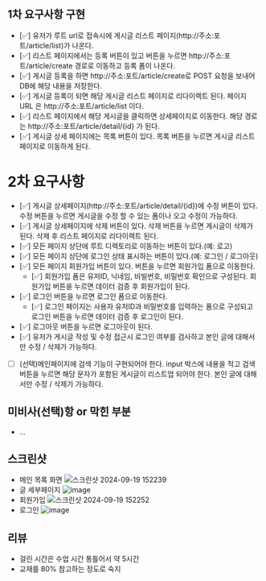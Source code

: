 ## 1차 요구사항 구현
- [✅] 유저가 루트 url로 접속시에 게시글 리스트 페이지(http://주소:포트/article/list)가 나온다.
- [✅] 리스트 페이지에서는 등록 버튼이 있고 버튼을 누르면 http://주소:포트/article/create 경로로 이동하고 등록 폼이 나온다.
- [✅] 게시글 등록을 하면 http://주소:포트/article/create로 POST 요청을 보내어 DB에 해당 내용을 저장한다.
- [✅] 게시글 등록이 되면 해당 게시글 리스트 페이지로 리다이렉트 된다. 페이지 URL 은 http://주소:포트/article/list 이다.
- [✅] 리스트 페이지에서 해당 게시글을 클릭하면 상세페이지로 이동한다. 해당 경로는 http://주소:포트/article/detail/{id} 가 된다.
- [✅] 게시글 상세 페이지에는 목록 버튼이 있다. 목록 버튼을 누르면 게시글 리스트 페이지로 이동하게 된다.

# 2차 요구사항
- [✅] 게시글 상세페이지(http://주소:포트/article/detail/{id})에 수정 버튼이 있다. 수정 버튼을 누르면 게시글을 수정 할 수 있는 폼이나 오고 수정이 가능하다.
- [✅] 게시글 상세페이지에 삭제 버튼이 있다. 삭제 버튼을 누르면 게시글이 삭제가 된다. 삭제 후 리스트 페이지로 리다이렉트 된다.
- [✅] 모든 페이지 상단에 루트 디렉토리로 이동하는 버튼이 있다.(예: 로고)
- [✅] 모든 페이지 상단에 로그인 상태 표시하는 버튼이 있다.(예: 로그인 / 로그아웃) 
- [✅] 모든 페이지 회원가입 버튼이 있다. 버튼을 누르면 회원가입 폼으로 이동한다.
	- [✅] 회원가입 폼은 유저ID, 닉네임, 비빌번호, 비밀번호 확인으로 구성된다. 회원가입 버튼을 누르면 데이터 검증 후 회원가입이 된다.
- [✅] 로그인 버튼을 누르면 로그인 폼으로 이동한다. 
	- [✅] 로그인 페이지는 사용자 유저ID과 비밀번호를 입력하는 폼으로 구성되고 로그인 버튼을 누르면 데이터 검증 후 로그인이 된다.
- [✅] 로그아웃 버튼을 누르면 로그아웃이 된다.
- [✅] 유저가 게시글 작성 및 수정  접근시 로그인 여부를 검사하고 본인 글에 대해서만 수정 / 삭제가 가능하다.
- [ ] (선택)메인페이지에 검색 기능이 구현되어야 한다. input 박스에 내용을 적고 검색 버튼을 누르면 해당 문자가 포함된 게시글이 리스트업 되어야 한다.
본인 글에 대해서만 수정 / 삭제가 가능하다.
## 미비사(선택)항 or 막힌 부분
- ...

## 스크린샷
- 메인 목록 화면
  ![스크린샷 2024-09-19 152239](https://github.com/user-attachments/assets/c8f4701c-f21d-455c-8d6f-7d7eff115c4b)
- 글 세부페이지
  ![image](https://github.com/user-attachments/assets/8e5acc50-637e-4ac3-9f0d-6a7157963e62)
- 회원가입
  ![스크린샷 2024-09-19 152252](https://github.com/user-attachments/assets/72a88eab-2cbd-47b8-81ca-2f5dd6fe2eb0)
- 로그인
  ![image](https://github.com/user-attachments/assets/9476e6fb-9fde-4713-91c0-cf2b6baecd71)

## 리뷰
- 걸린 시간은 수업 시간 통틀어서 약 5시간
- 교재를 80% 참고하는 정도로 숙지
